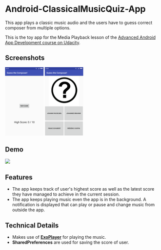 # Android-ClassicalMusicQuiz-App

This app plays a classic music audio and the users have to guess correct composer from multiple options.

This is the toy app for the Media Playback lesson of the [Advanced Android App Development course on Udacity](https://www.udacity.com/course/advanced-android-app-development--ud855).

## Screenshots
<img src="assets/Screenshot_2018-10-31-23-27-51-227_com.example.android.classicalmusicquiz.png" width="25%" /> <img src="assets/Screenshot_2018-10-31-23-28-01-396_com.example.android.classicalmusicquiz.png" width="25%" />

## Demo
<img src="assets/classicalmusicquiz_app_demo.gif" width="300" />

## Features
* The app keeps track of user's highest score as well as the latest score they have managed to achieve in the current session.
* The app keeps playing music even the app is in the background. A notification is displayed that can play or pause and change music from   outside the app.

## Technical Details
* Makes use of [**ExoPlayer**](https://github.com/google/ExoPlayer) for playing the music.
* **SharedPreferences** are used for saving the score of user.
